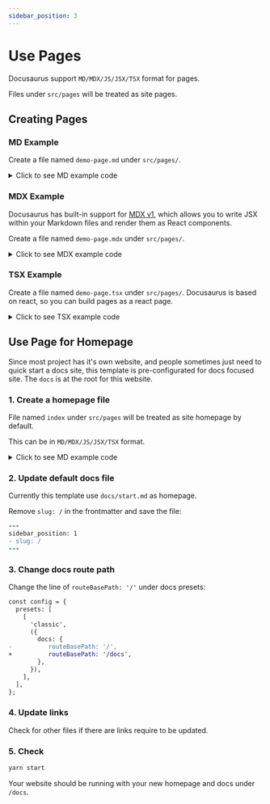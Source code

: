 ```yaml
---
sidebar_position: 3
---
```


# Use Pages

Docusaurus support `MD/MDX/JS/JSX/TSX` format for pages.

Files under `src/pages` will be treated as site pages.

## Creating Pages

### MD Example

Create a file named `demo-page.md` under `src/pages/`.

<details><summary>Click to see MD example code</summary>

```markdown title="src/pages/demo-page.md"
---
# Frontmatter, can be empty.
# Will use site title if empty.
title: Page Title
---

# Markdown Page

This is a Markdown page
```

</details>

### MDX Example

Docusaurus has built-in support for [MDX v1](https://mdxjs.com/), which allows you to write JSX within your Markdown files and render them as React components.

Create a file named `demo-page.mdx` under `src/pages/`.

<details><summary>Click to see MDX example code</summary>

```markdown title="src/pages/demo-page.mdx"
---
title: Page Title
---

export const Highlight = ({children, color}) => (
<span
style={{
      backgroundColor: color,
      borderRadius: '2px',
      color: '#fff',
      padding: '0.2rem',
    }}>
{children}
</span>
);

# MDX Page

<Highlight color="#25c2a0">Docusaurus green</Highlight> and <Highlight color="#1877F2">Facebook blue</Highlight> are my favorite colors.
```

</details>

### TSX Example

Create a file named `demo-page.tsx` under `src/pages/`. Docusaurus is based on react, so you can build pages as a react page.

<details><summary>Click to see TSX example code</summary>

```tsx title="src/pages/demo-page.tsx"
import React from "react";
import clsx from "clsx";
import Layout from "@theme/Layout";
import Link from "@docusaurus/Link";
import useDocusaurusContext from "@docusaurus/useDocusaurusContext";
import HomepageFeatures from "../components/HomepageFeatures";

function HomepageHeader() {
  const { siteConfig } = useDocusaurusContext();
  return (
    <header className={clsx("hero hero--primary")}>
      <div className="container">
        <h1 className="hero__title">{siteConfig.title}</h1>
        <p className="hero__subtitle">{siteConfig.tagline}</p>
        <div>
          <Link className="button" to="/docs/start">
            Get started
          </Link>
        </div>
      </div>
    </header>
  );
}

export default function Page(): JSX.Element {
  const { siteConfig } = useDocusaurusContext();
  return (
    <Layout
      title={`Hello from ${siteConfig.title}`}
      description="Description will go into a meta tag in <head />"
    >
      <HomepageHeader />
      <main>This is a Homepage using TSX</main>
    </Layout>
  );
}
```

</details>

## Use Page for Homepage

Since most project has it's own website, and people sometimes just need to quick start a docs site, this template is pre-configurated for docs focused site. The `docs` is at the root for this website.

### 1. Create a homepage file

File named `index` under `src/pages` will be treated as site homepage by default.

This can be in `MD/MDX/JS/JSX/TSX` format.

<details><summary>Click to see MD example code</summary>

```markdown title="src/pages/index.md"
---
title: Home
---

# Markdown Page

This is a Markdown page
```

</details>

### 2. Update default docs file

Currently this template use `docs/start.md` as homepage.

Remove `slug: /` in the frontmatter and save the file:

```diff {3} title="docs/start.md"
---
sidebar_position: 1
- slug: /
---
```

### 3. Change docs route path

Change the line of `routeBasePath: '/'` under docs presets:

```diff {7,8} title="docusaurus.config.js"
const config = {
  presets: [
    [
      'classic',
      ({
        docs: {
-          routeBasePath: '/',
+          routeBasePath: '/docs',
        },
      }),
    ],
  ],
};
```

### 4. Update links

Check for other files if there are links require to be updated.

### 5. Check

```bash
yarn start
```

Your website should be running with your new homepage and docs under `/docs`.
